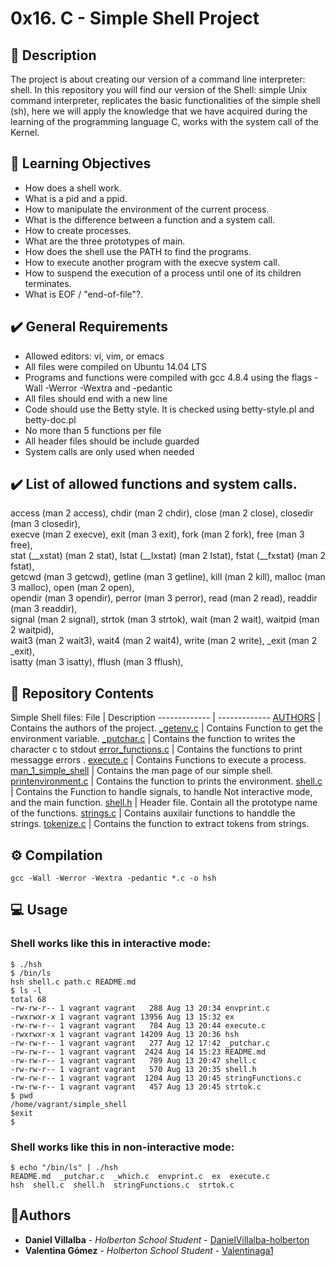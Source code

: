 # 0x16. C - Simple Shell Project
## 🚀 Description 
The project is about creating our version of a command line interpreter: shell.
In this repository you will find our version of the Shell: simple Unix command interpreter, replicates the basic functionalities of the simple shell (sh), here we will apply the knowledge that we have acquired during the learning of the programming language C, works with the system call of the Kernel.
## 📑 Learning Objectives
- How does a shell work.  
- What is a pid and a ppid.  
- How to manipulate the environment of the current process.  
- What is the difference between a function and a system call.  
- How to create processes.  
- What are the three prototypes of main.  
- How does the shell use the PATH to find the programs.  
- How to execute another program with the execve system call.  
- How to suspend the execution of a process until one of its children terminates.  
- What is EOF / "end-of-file"?.  
## ✔️ General Requirements  
- Allowed editors: vi, vim, or emacs
- All files were compiled on Ubuntu 14.04 LTS
- Programs and functions were compiled with gcc 4.8.4 using the flags -Wall -Werror -Wextra and -pedantic
- All files should end with a new line
- Code should use the Betty style. It is checked using betty-style.pl and betty-doc.pl
- No more than 5 functions per file
- All header files should be include guarded
- System calls are only used when needed
## ✔️ List of allowed functions and system calls.  
access (man 2 access),
chdir (man 2 chdir),
close (man 2 close),
closedir (man 3 closedir),  
execve (man 2 execve),
exit (man 3 exit),
fork (man 2 fork),
free (man 3 free),  
stat (__xstat) (man 2 stat),
lstat (__lxstat) (man 2 lstat),
fstat (__fxstat) (man 2 fstat),  
getcwd (man 3 getcwd), 
getline (man 3 getline), 
kill (man 2 kill),
malloc (man 3 malloc),
open (man 2 open),   
opendir (man 3 opendir),
perror (man 3 perror),
read (man 2 read),
readdir (man 3 readdir),    
signal (man 2 signal),
strtok (man 3 strtok),
wait (man 2 wait),
waitpid (man 2 waitpid),  
wait3 (man 2 wait3),
wait4 (man 2 wait4),
write (man 2 write),
_exit (man 2 _exit),    
isatty (man 3 isatty),
fflush (man 3 fflush),  
## 📂 Repository Contents  
Simple Shell files:
File  | Description
------------- | -------------
[AUTHORS](https://github.com/Valentinaga1/simple_shell/blob/master/AUTHORS "AUTHORS")  | Contains the authors of the project.
[_getenv.c](https://github.com/Valentinaga1/simple_shell/blob/master/_getenv.c "_getenv.c")  |  Contains Function to get the environment variable.
[_putchar.c](https://github.com/Valentinaga1/simple_shell/blob/master/_putchar.c "_putchar.c")  | Contains the function to writes the character c to stdout
[error_functions.c](https://github.com/Valentinaga1/simple_shell/blob/master/error_functions.c "error_functions.c")  | Contains the functions to print messagge errors . 
[execute.c](https://github.com/Valentinaga1/simple_shell/blob/master/execute.c "execute.c")  | Contains Functions to execute a process. 
[man_1_simple_shell](https://github.com/Valentinaga1/simple_shell/blob/master/man_1_simple_shell "man_1_simple_shell")  | Contains the man page of our simple shell.
[printenvironment.c](https://github.com/Valentinaga1/simple_shell/blob/master/printenvironment.c "printenvironment.c")  | Contains the function to prints the environment.
[shell.c](https://github.com/Valentinaga1/simple_shell/blob/master/shell.c "shell.c")  | Contains the Function to handle signals, to handle Not interactive mode, and the main function.
[shell.h](https://github.com/Valentinaga1/simple_shell/blob/master/shell.h "shell.h")  | Header file. Contain all the prototype name of the functions.
[strings.c](https://github.com/Valentinaga1/simple_shell/blob/master/string.c "strings.c")  | Contains auxilair functions to handdle the strings.
[tokenize.c](https://github.com/Valentinaga1/simple_shell/blob/master/tokenize.c "tokenize.c")  | Contains the function to extract tokens from strings.  

## ⚙ Compilation
```
gcc -Wall -Werror -Wextra -pedantic *.c -o hsh
```
## 💻 Usage
### Shell works like this in interactive mode:  
```
$ ./hsh  
$ /bin/ls  
hsh shell.c path.c README.md   
$ ls -l  
total 68  
-rw-rw-r-- 1 vagrant vagrant   288 Aug 13 20:34 envprint.c   
-rwxrwxr-x 1 vagrant vagrant 13956 Aug 13 15:32 ex  
-rw-rw-r-- 1 vagrant vagrant   784 Aug 13 20:44 execute.c    
-rwxrwxr-x 1 vagrant vagrant 14209 Aug 13 20:36 hsh  
-rw-rw-r-- 1 vagrant vagrant   277 Aug 12 17:42 _putchar.c  
-rw-rw-r-- 1 vagrant vagrant  2424 Aug 14 15:23 README.md   
-rw-rw-r-- 1 vagrant vagrant   789 Aug 13 20:47 shell.c   
-rw-rw-r-- 1 vagrant vagrant   570 Aug 13 20:35 shell.h   
-rw-rw-r-- 1 vagrant vagrant  1204 Aug 13 20:45 stringFunctions.c   
-rw-rw-r-- 1 vagrant vagrant   457 Aug 13 20:45 strtok.c  
$ pwd   
/home/vagrant/simple_shell  
$exit    
$  
```
### Shell works like this in non-interactive mode:  
```
$ echo "/bin/ls" | ./hsh  
README.md  _putchar.c  _which.c  envprint.c  ex  execute.c   
hsh  shell.c  shell.h  stringFunctions.c  strtok.c  
```
## 🚀Authors
* **Daniel Villalba** - *Holberton School Student* - [DanielVillalba-holberton](https://github.com/DanielVillalba-holberton)
* **Valentina Gómez** - *Holberton School Student* - [Valentinaga1](https://github.com/Valentinaga1)

